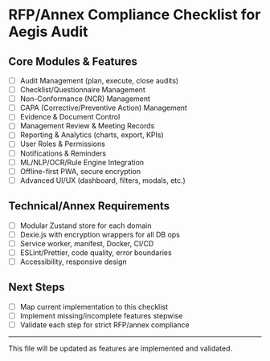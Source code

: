 # RFP/Annex Compliance Checklist for Aegis Audit

## Core Modules & Features
- [ ] Audit Management (plan, execute, close audits)
- [ ] Checklist/Questionnaire Management
- [ ] Non-Conformance (NCR) Management
- [ ] CAPA (Corrective/Preventive Action) Management
- [ ] Evidence & Document Control
- [ ] Management Review & Meeting Records
- [ ] Reporting & Analytics (charts, export, KPIs)
- [ ] User Roles & Permissions
- [ ] Notifications & Reminders
- [ ] ML/NLP/OCR/Rule Engine Integration
- [ ] Offline-first PWA, secure encryption
- [ ] Advanced UI/UX (dashboard, filters, modals, etc.)

## Technical/Annex Requirements
- [ ] Modular Zustand store for each domain
- [ ] Dexie.js with encryption wrappers for all DB ops
- [ ] Service worker, manifest, Docker, CI/CD
- [ ] ESLint/Prettier, code quality, error boundaries
- [ ] Accessibility, responsive design

## Next Steps
- [ ] Map current implementation to this checklist
- [ ] Implement missing/incomplete features stepwise
- [ ] Validate each step for strict RFP/annex compliance

---
This file will be updated as features are implemented and validated.

